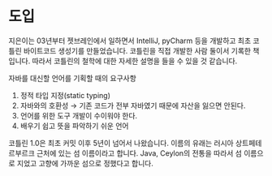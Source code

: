 # 도입

지은이는 03년부터 젯브레인에서 일하면서 IntelliJ, pyCharm 등을 개발하고 최초 코틀린 바이트코드 생성기를 만들었습니다. 코틀린을 직접 개발한 사람 둘이서 기록한 책입니다. 따라서 코틀린의 철학에 대한 자세한 설명을 들을 수 있을 것 같습니다.

자바를 대신할 언어를 기획할 때의 요구사항

1. 정적 타입 지정(static typing)
2. 자바와의 호환성 → 기존 코드가 전부 자바였기 때문에 자산을 잃으면 안된다.
3. 언어를 위한 도구 개발이 수이워야 한다.
4. 배우기 쉽고 뜻을 파악하기 쉬운 언어

코틀린 1.0은 최초 커밋 이후 5년이 넘어서 나왔습니다. 이름의 유래는 러시아 상트페테르부르크 근처에 있는 섬 이름이라고 합니다. Java, Ceylon의 전통을 따라서 섬 이름으로 지었고 고향에 가까운 섬으로 정했다고 합니다.
